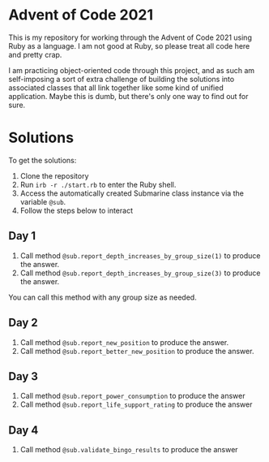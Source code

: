 # Advent of Code 2021

This is my repository for working through the Advent of Code 2021 using Ruby as a language. I am not good at Ruby, so please treat all code here and pretty crap.

I am practicing object-oriented code through this project, and as such am self-imposing a sort of extra challenge of building the solutions into associated classes that all link together like some kind of unified application. Maybe this is dumb, but there's only one way to find out for sure.

# Solutions

To get the solutions:

1. Clone the repository
2. Run `irb -r ./start.rb` to enter the Ruby shell.
3. Access the automatically created Submarine class instance via the variable `@sub`.
4. Follow the steps below to interact

## Day 1

1. Call method `@sub.report_depth_increases_by_group_size(1)` to produce the answer.
2. Call method `@sub.report_depth_increases_by_group_size(3)` to produce the answer.

You can call this method with any group size as needed.

## Day 2

1. Call method `@sub.report_new_position` to produce the answer.
2. Call method `@sub.report_better_new_position` to produce the answer.

## Day 3

1. Call method `@sub.report_power_consumption` to produce the answer
1. Call method `@sub.report_life_support_rating` to produce the answer

## Day 4

1. Call method `@sub.validate_bingo_results` to produce the answer
